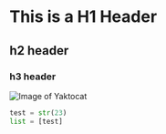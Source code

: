 #  This is a H1 Header
## h2 header
### h3 header
![Image of Yaktocat](https://octodex.github.com/images/yaktocat.png)


``` Python
test = str(23)
list = [test]
```

